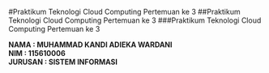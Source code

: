 #Praktikum Teknologi Cloud Computing Pertemuan ke 3
##Praktikum Teknologi Cloud Computing Pertemuan ke 3
###Praktikum Teknologi Cloud Computing Pertemuan ke 3


<b> NAMA : MUHAMMAD KANDI ADIEKA WARDANI </b>
<br/>
<b> NIM : 115610006 </b>
<br/>
<b> JURUSAN : SISTEM INFORMASI </b>